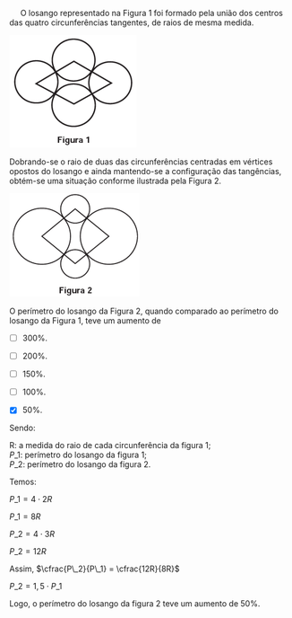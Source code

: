 

     O losango representado na Figura 1 foi formado pela união dos centros das quatro circunferências tangentes, de raios de mesma medida.

![](c32a258f-b297-3b1c-1e3d-921c341851d8.png)

Dobrando-se o raio de duas das circunferências centradas em vértices opostos do losango e ainda mantendo-se a configuração das tangências, obtém-se uma situação conforme ilustrada pela Figura 2.

![](c9505660-f54e-2cff-d0cb-72b55b982563.png)

O perímetro do losango da Figura 2, quando comparado ao perímetro do losango da Figura 1, teve um aumento de



- [ ] 300%.
- [ ] 200%.
- [ ] 150%.
- [ ] 100%.
- [x] 50%.


Sendo:

R: a medida do raio de cada circunferência da figura 1;\
$P\_1$: perímetro do losango da figura 1;\
$P\_2$: perímetro do losango da figura 2.

Temos:

$P\_1 = 4 \cdot 2R$

$P\_1 = 8R$

$P\_2 = 4 \cdot 3R$

$P\_2 = 12R$

Assim, $\cfrac{P\_2}{P\_1} = \cfrac{12R}{8R}$

$P\_2 = 1,5 \cdot P\_1$

Logo, o perímetro do losango da figura 2 teve um aumento de 50%.

        